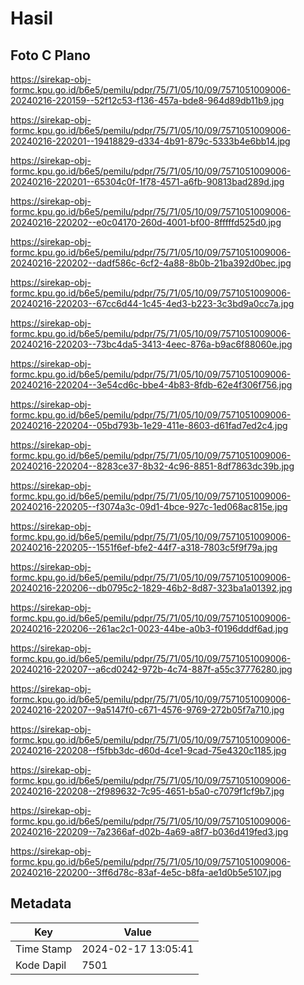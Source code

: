 # Hasil

## Foto C Plano

https://sirekap-obj-formc.kpu.go.id/b6e5/pemilu/pdpr/75/71/05/10/09/7571051009006-20240216-220159--52f12c53-f136-457a-bde8-964d89db11b9.jpg

https://sirekap-obj-formc.kpu.go.id/b6e5/pemilu/pdpr/75/71/05/10/09/7571051009006-20240216-220201--19418829-d334-4b91-879c-5333b4e6bb14.jpg

https://sirekap-obj-formc.kpu.go.id/b6e5/pemilu/pdpr/75/71/05/10/09/7571051009006-20240216-220201--65304c0f-1f78-4571-a6fb-90813bad289d.jpg

https://sirekap-obj-formc.kpu.go.id/b6e5/pemilu/pdpr/75/71/05/10/09/7571051009006-20240216-220202--e0c04170-260d-4001-bf00-8fffffd525d0.jpg

https://sirekap-obj-formc.kpu.go.id/b6e5/pemilu/pdpr/75/71/05/10/09/7571051009006-20240216-220202--dadf586c-6cf2-4a88-8b0b-21ba392d0bec.jpg

https://sirekap-obj-formc.kpu.go.id/b6e5/pemilu/pdpr/75/71/05/10/09/7571051009006-20240216-220203--67cc6d44-1c45-4ed3-b223-3c3bd9a0cc7a.jpg

https://sirekap-obj-formc.kpu.go.id/b6e5/pemilu/pdpr/75/71/05/10/09/7571051009006-20240216-220203--73bc4da5-3413-4eec-876a-b9ac6f88060e.jpg

https://sirekap-obj-formc.kpu.go.id/b6e5/pemilu/pdpr/75/71/05/10/09/7571051009006-20240216-220204--3e54cd6c-bbe4-4b83-8fdb-62e4f306f756.jpg

https://sirekap-obj-formc.kpu.go.id/b6e5/pemilu/pdpr/75/71/05/10/09/7571051009006-20240216-220204--05bd793b-1e29-411e-8603-d61fad7ed2c4.jpg

https://sirekap-obj-formc.kpu.go.id/b6e5/pemilu/pdpr/75/71/05/10/09/7571051009006-20240216-220204--8283ce37-8b32-4c96-8851-8df7863dc39b.jpg

https://sirekap-obj-formc.kpu.go.id/b6e5/pemilu/pdpr/75/71/05/10/09/7571051009006-20240216-220205--f3074a3c-09d1-4bce-927c-1ed068ac815e.jpg

https://sirekap-obj-formc.kpu.go.id/b6e5/pemilu/pdpr/75/71/05/10/09/7571051009006-20240216-220205--1551f6ef-bfe2-44f7-a318-7803c5f9f79a.jpg

https://sirekap-obj-formc.kpu.go.id/b6e5/pemilu/pdpr/75/71/05/10/09/7571051009006-20240216-220206--db0795c2-1829-46b2-8d87-323ba1a01392.jpg

https://sirekap-obj-formc.kpu.go.id/b6e5/pemilu/pdpr/75/71/05/10/09/7571051009006-20240216-220206--261ac2c1-0023-44be-a0b3-f0196dddf6ad.jpg

https://sirekap-obj-formc.kpu.go.id/b6e5/pemilu/pdpr/75/71/05/10/09/7571051009006-20240216-220207--a6cd0242-972b-4c74-887f-a55c37776280.jpg

https://sirekap-obj-formc.kpu.go.id/b6e5/pemilu/pdpr/75/71/05/10/09/7571051009006-20240216-220207--9a5147f0-c671-4576-9769-272b05f7a710.jpg

https://sirekap-obj-formc.kpu.go.id/b6e5/pemilu/pdpr/75/71/05/10/09/7571051009006-20240216-220208--f5fbb3dc-d60d-4ce1-9cad-75e4320c1185.jpg

https://sirekap-obj-formc.kpu.go.id/b6e5/pemilu/pdpr/75/71/05/10/09/7571051009006-20240216-220208--2f989632-7c95-4651-b5a0-c7079f1cf9b7.jpg

https://sirekap-obj-formc.kpu.go.id/b6e5/pemilu/pdpr/75/71/05/10/09/7571051009006-20240216-220209--7a2366af-d02b-4a69-a8f7-b036d419fed3.jpg

https://sirekap-obj-formc.kpu.go.id/b6e5/pemilu/pdpr/75/71/05/10/09/7571051009006-20240216-220200--3ff6d78c-83af-4e5c-b8fa-ae1d0b5e5107.jpg


## Metadata

| Key        | Value               |
| ---------- | ------------------- |
| Time Stamp | 2024-02-17 13:05:41 |
| Kode Dapil | 7501                |



